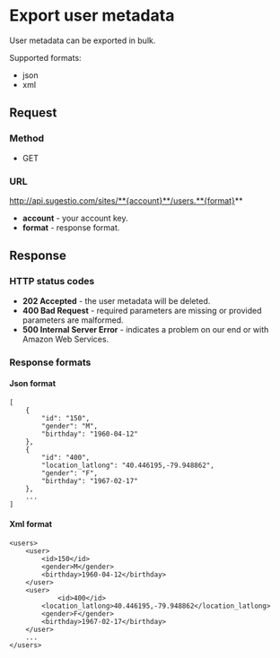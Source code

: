 # Export user metadata
User metadata can be exported in bulk.

Supported formats:

* json
* xml

## Request

### Method

* GET

### URL

http://api.sugestio.com/sites/**{account}**/users.**{format}**

* **account** - your account key.
* **format** - response format.

## Response

### HTTP status codes

* **202 Accepted** - the user metadata will be deleted.
* **400 Bad Request** - required parameters are missing or provided parameters are malformed.
* **500 Internal Server Error** - indicates a problem on our end or with Amazon Web Services.

### Response formats

#### Json format

	[
		{
			"id": "150",
			"gender": "M",
			"birthday": "1960-04-12"
		},
		{
			"id": "400",
			"location_latlong": "40.446195,-79.948862",
			"gender": "F",
			"birthday": "1967-02-17"
		},
		...
	]
	
#### Xml format

	<users>
		<user>
			<id>150</id>
			<gender>M</gender>
			<birthday>1960-04-12</birthday>
		</user>
		<user>
		        <id>400</id>
			<location_latlong>40.446195,-79.948862</location_latlong>
			<gender>F</gender>
			<birthday>1967-02-17</birthday>
		</user>
		...
	</users>